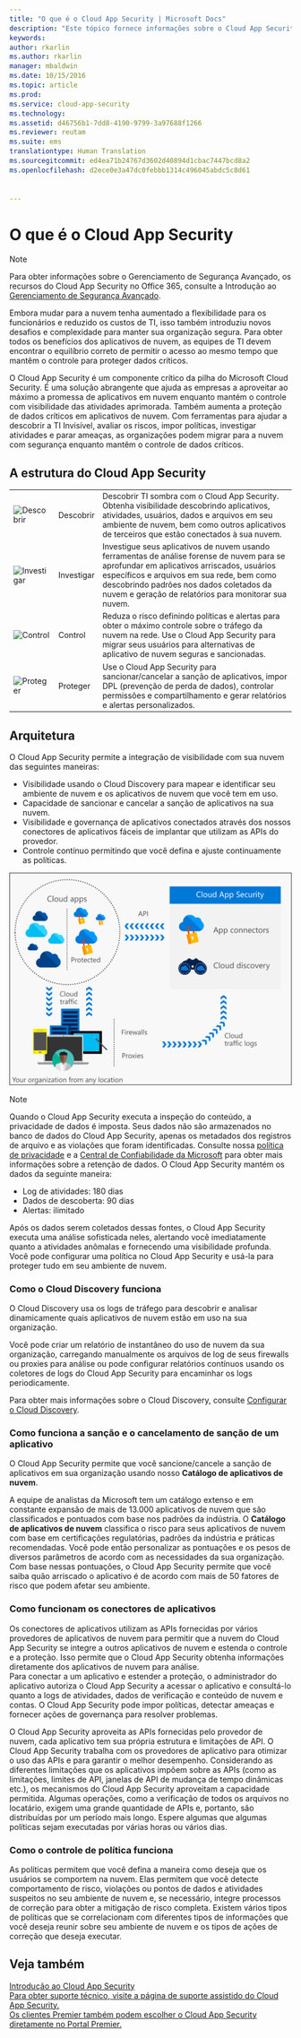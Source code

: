 ```yaml
---
title: "O que é o Cloud App Security | Microsoft Docs"
description: "Este tópico fornece informações sobre o Cloud App Security e como ele funciona."
keywords: 
author: rkarlin
ms.author: rkarlin
manager: mbaldwin
ms.date: 10/15/2016
ms.topic: article
ms.prod: 
ms.service: cloud-app-security
ms.technology: 
ms.assetid: d46756b1-7dd8-4190-9799-3a97688f1266
ms.reviewer: reutam
ms.suite: ems
translationtype: Human Translation
ms.sourcegitcommit: ed4ea71b24767d3602d40894d1cbac7447bcd8a2
ms.openlocfilehash: d2ece0e3a47dc0febbb1314c496045abdc5c8d61


---
```

# <a name="what-is-cloud-app-security"></a>O que é o Cloud App Security
 
> [!NOTE] 
> Para obter informações sobre o Gerenciamento de Segurança Avançado, os recursos do Cloud App Security no Office 365, consulte a Introdução ao [Gerenciamento de Segurança Avançado](https://support.office.com/article/Get-started-with-Advanced-Management-Security-d9ee4d67-f2b3-42b4-9c9e-c4529904990a). 
 
Embora mudar para a nuvem tenha aumentado a flexibilidade para os funcionários e reduzido os custos de TI, isso também introduziu novos desafios e complexidade para manter sua organização segura. Para obter todos os benefícios dos aplicativos de nuvem, as equipes de TI devem encontrar o equilíbrio correto de permitir o acesso ao mesmo tempo que mantêm o controle para proteger dados críticos.  
  
O Cloud App Security é um componente crítico da pilha do Microsoft Cloud Security. É uma solução abrangente que ajuda as empresas a aproveitar ao máximo a promessa de aplicativos em nuvem enquanto mantém o controle com visibilidade das atividades aprimorada. Também aumenta a proteção de dados críticos em aplicativos de nuvem. Com ferramentas para ajudar a descobrir a TI Invisível, avaliar os riscos, impor políticas, investigar atividades e parar ameaças, as organizações podem migrar para a nuvem com segurança enquanto mantêm o controle de dados críticos.  
  
## <a name="the-cloud-app-security-framework"></a>A estrutura do Cloud App Security  

|       |   |   |
|-------|---|:---|
|![Descobrir](./media/discovery-icon.png)|Descobrir|Descobrir TI sombra com o Cloud App Security. Obtenha visibilidade descobrindo aplicativos, atividades, usuários, dados e arquivos em seu ambiente de nuvem, bem como outros aplicativos de terceiros que estão conectados à sua nuvem.|
|![Investigar](./media/investigate-icon.png)|Investigar|Investigue seus aplicativos de nuvem usando ferramentas de análise forense de nuvem para se aprofundar em aplicativos arriscados, usuários específicos e arquivos em sua rede, bem como descobrindo padrões nos dados coletados da nuvem e geração de relatórios para monitorar sua nuvem.|
|![Control](./media/protect-icon.png)|Control|Reduza o risco definindo políticas e alertas para obter o máximo controle sobre o tráfego da nuvem na rede. Use o Cloud App Security para migrar seus usuários para alternativas de aplicativo de nuvem seguras e sancionadas.|
|![Proteger](./media/protect-icon.png)|Proteger|Use o Cloud App Security para sancionar/cancelar a sanção de aplicativos, impor DPL (prevenção de perda de dados), controlar permissões e compartilhamento e gerar relatórios e alertas personalizados.|


## <a name="architecture"></a>Arquitetura  

O Cloud App Security permite a integração de visibilidade com sua nuvem das seguintes maneiras:  
  
-   Visibilidade usando o Cloud Discovery para mapear e identificar seu ambiente de nuvem e os aplicativos de nuvem que você tem em uso.  
-   Capacidade de sancionar e cancelar a sanção de aplicativos na sua nuvem.  
-   Visibilidade e governança de aplicativos conectados através dos nossos conectores de aplicativos fáceis de implantar que utilizam as APIs do provedor.  
-   Controle contínuo permitindo que você defina e ajuste continuamente as políticas.  
  
![](./media/architecture.png)  
  
> [!NOTE]  
>  Quando o Cloud App Security executa a inspeção do conteúdo, a privacidade de dados é imposta. Seus dados não são armazenados no banco de dados do Cloud App Security, apenas os metadados dos registros de arquivo e as violações que foram identificadas. Consulte nossa [política de privacidade](http://go.microsoft.com/fwlink/?LinkId=512132) e a [Central de Confiabilidade da Microsoft](https://www.microsoft.com/TrustCenter/Privacy/You-are-in-control-of-your-data) para obter mais informações sobre a retenção de dados.
O Cloud App Security mantém os dados da seguinte maneira:
>- Log de atividades: 180 dias
>- Dados de descoberta: 90 dias
>- Alertas: ilimitado 

Após os dados serem coletados dessas fontes, o Cloud App Security executa uma análise sofisticada neles, alertando você imediatamente quanto a atividades anômalas e fornecendo uma visibilidade profunda. Você pode configurar uma política no Cloud App Security e usá-la para proteger tudo em seu ambiente de nuvem.  
  
###  <a name="how-cloud-discovery-works"></a>Como o Cloud Discovery funciona  

O Cloud Discovery usa os logs de tráfego para descobrir e analisar dinamicamente quais aplicativos de nuvem estão em uso na sua organização.  
  
Você pode criar um relatório de instantâneo do uso de nuvem da sua organização, carregando manualmente os arquivos de log de seus firewalls ou proxies para análise ou pode configurar relatórios contínuos usando os coletores de logs do Cloud App Security para encaminhar os logs periodicamente.  

Para obter mais informações sobre o Cloud Discovery, consulte [Configurar o Cloud Discovery](set-up-cloud-discovery.md).
  
### <a name="how-sanctioning-and-unsanctioning-an-app-works"></a>Como funciona a sanção e o cancelamento de sanção de um aplicativo  

O Cloud App Security permite que você sancione/cancele a sanção de aplicativos em sua organização usando nosso **Catálogo de aplicativos de nuvem**.  
  
A equipe de analistas da Microsoft tem um catálogo extenso e em constante expansão de mais de 13.000 aplicativos de nuvem que são classificados e pontuados com base nos padrões da indústria. O **Catálogo de aplicativos de nuvem** classifica o risco para seus aplicativos de nuvem com base em certificações regulatórias, padrões da indústria e práticas recomendadas. Você pode então personalizar as pontuações e os pesos de diversos parâmetros de acordo com as necessidades da sua organização. Com base nessas pontuações, o Cloud App Security permite que você saiba quão arriscado o aplicativo é de acordo com mais de 50 fatores de risco que podem afetar seu ambiente.  
  
### <a name="how-app-connectors-work"></a>Como funcionam os conectores de aplicativos  
Os conectores de aplicativos utilizam as APIs fornecidas por vários provedores de aplicativos de nuvem para permitir que a nuvem do Cloud App Security se integre a outros aplicativos de nuvem e estenda o controle e a proteção. Isso permite que o Cloud App Security obtenha informações diretamente dos aplicativos de nuvem para análise.  
Para conectar a um aplicativo e estender a proteção, o administrador do aplicativo autoriza o Cloud App Security a acessar o aplicativo e consultá-lo quanto a logs de atividades, dados de verificação e conteúdo de nuvem e contas. O Cloud App Security pode impor políticas, detectar ameaças e fornecer ações de governança para resolver problemas.  
  
O Cloud App Security aproveita as APIs fornecidas pelo provedor de nuvem, cada aplicativo tem sua própria estrutura e limitações de API. O Cloud App Security trabalha com os provedores de aplicativo para otimizar o uso das APIs e para garantir o melhor desempenho. Considerando as diferentes limitações que os aplicativos impõem sobre as APIs (como as limitações, limites de API, janelas de API de mudança de tempo dinâmicas etc.), os mecanismos do Cloud App Security aproveitam a capacidade permitida. Algumas operações, como a verificação de todos os arquivos no locatário, exigem uma grande quantidade de APIs e, portanto, são distribuídas por um período mais longo. Espere algumas que algumas políticas sejam executadas por várias horas ou vários dias.  
  
### <a name="how-policy-control-works"></a>Como o controle de política funciona  

As políticas permitem que você defina a maneira como deseja que os usuários se comportem na nuvem. Elas permitem que você detecte comportamento de risco, violações ou pontos de dados e atividades suspeitos no seu ambiente de nuvem e, se necessário, integre processos de correção para obter a mitigação de risco completa. Existem vários tipos de políticas que se correlacionam com diferentes tipos de informações que você deseja reunir sobre seu ambiente de nuvem e os tipos de ações de correção que deseja executar.  
  
## <a name="see-also"></a>Veja também  

[Introdução ao Cloud App Security](getting-started-with-cloud-app-security.md)   
[Para obter suporte técnico, visite a página de suporte assistido do Cloud App Security.](http://support.microsoft.com/oas/default.aspx?prid=16031)   
[Os clientes Premier também podem escolher o Cloud App Security diretamente no Portal Premier.](https://premier.microsoft.com/)  
  
  


<!--HONumber=Oct16_HO4-->


